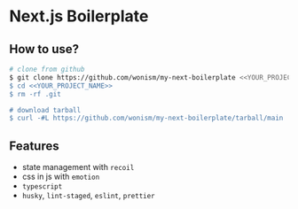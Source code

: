 # Next.js Boilerplate

## How to use?
```sh
# clone from github
$ git clone https://github.com/wonism/my-next-boilerplate <<YOUR_PROJECT_NAME>>
$ cd <<YOUR_PROJECT_NAME>>
$ rm -rf .git

# download tarball
$ curl -#L https://github.com/wonism/my-next-boilerplate/tarball/main | tar -xzv --strip-components 1
```

## Features
- state management with `recoil`
- css in js with `emotion`
- `typescript`
- `husky`, `lint-staged`, `eslint`, `prettier`
